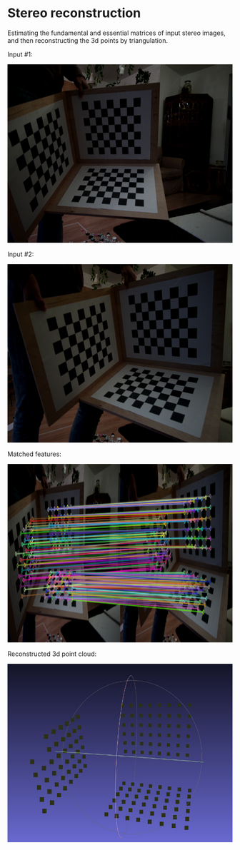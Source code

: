 # Stereo reconstruction
 
Estimating the fundamental and essential matrices of input stereo images, and then reconstructing the 3d points by triangulation.

Input #1:

 <img src="https://github.com/theocharistr/3D_ComputerVision/blob/master/Stereo%20Reconstruction/Input/a.png" width="600" height="400">

Input #2:

 <img src="https://github.com/theocharistr/3D_ComputerVision/blob/master/Stereo%20Reconstruction/Input/b.png" width="600" height="400">
 
 Matched features:
 
 <img src="https://github.com/theocharistr/3D_ComputerVision/blob/master/Stereo%20Reconstruction/Output/matches.PNG" width="800" height="400">
 
 Reconstructed 3d point cloud:
 
<img src="https://github.com/theocharistr/3D_ComputerVision/blob/master/Stereo%20Reconstruction/Output/xyz_output.PNG" width="600" height="400"> 
